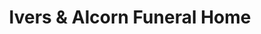 ---
title: "Ivers & Alcorn Funeral Home"
url: /atwater/ivers-und-alcorn-funeral-home/
shop: Bestattungen
---